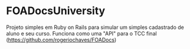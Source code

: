 FOADocsUniversity
=================

Projeto simples em Ruby on Rails para simular um simples cadastrado de aluno e seu curso. Funciona como uma "API" para o TCC final (https://github.com/rogeriochaves/FOADocs)
